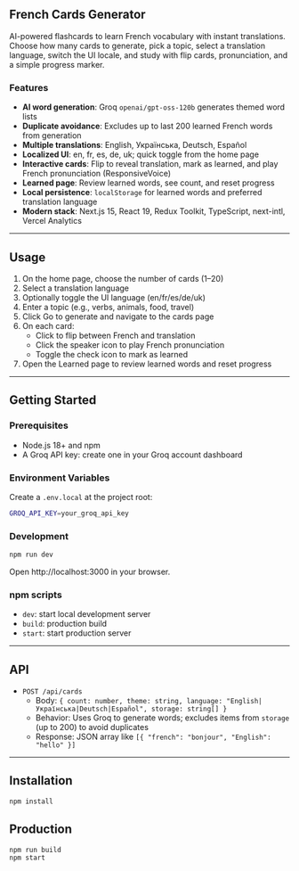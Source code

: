 ## French Cards Generator

AI-powered flashcards to learn French vocabulary with instant translations. Choose how many cards to generate, pick a topic, select a translation language, switch the UI locale, and study with flip cards, pronunciation, and a simple progress marker.

### Features
- **AI word generation**: Groq `openai/gpt-oss-120b` generates themed word lists
- **Duplicate avoidance**: Excludes up to last 200 learned French words from generation
- **Multiple translations**: English, Українська, Deutsch, Español
- **Localized UI**: en, fr, es, de, uk; quick toggle from the home page
- **Interactive cards**: Flip to reveal translation, mark as learned, and play French pronunciation (ResponsiveVoice)
- **Learned page**: Review learned words, see count, and reset progress
- **Local persistence**: `localStorage` for learned words and preferred translation language
- **Modern stack**: Next.js 15, React 19, Redux Toolkit, TypeScript, next-intl, Vercel Analytics
---

## Usage
1. On the home page, choose the number of cards (1–20)
2. Select a translation language
3. Optionally toggle the UI language (en/fr/es/de/uk)
4. Enter a topic (e.g., verbs, animals, food, travel)
5. Click Go to generate and navigate to the cards page
6. On each card:
   - Click to flip between French and translation
   - Click the speaker icon to play French pronunciation
   - Toggle the check icon to mark as learned
7. Open the Learned page to review learned words and reset progress

---

## Getting Started

### Prerequisites
- Node.js 18+ and npm
- A Groq API key: create one in your Groq account dashboard

### Environment Variables
Create a `.env.local` at the project root:
```bash
GROQ_API_KEY=your_groq_api_key
```

### Development
```bash
npm run dev
```
Open http://localhost:3000 in your browser.


### npm scripts
- `dev`: start local development server
- `build`: production build
- `start`: start production server

---

## API

- `POST /api/cards`
  - Body: `{ count: number, theme: string, language: "English|Українська|Deutsch|Español", storage: string[] }`
  - Behavior: Uses Groq to generate words; excludes items from `storage` (up to 200) to avoid duplicates
  - Response: JSON array like `[{ "french": "bonjour", "English": "hello" }]`

---


## Installation
```bash
npm install
```

## Production
```bash
npm run build
npm start
```